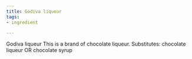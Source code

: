 ```yaml
---
title: Godiva liqueur
tags:
- ingredient

---
```

Godiva liqueur This is a brand of chocolate liqueur. Substitutes: chocolate liqueur OR chocolate syrup
